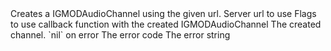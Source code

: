 <function name="PlayURL" parent="bass" type="libraryfunc">
	<description>
		Creates a IGMODAudioChannel using the given url.
	</description>
	<realm>Server</realm>
	<args>
		<arg name="url" type="string">url to use</arg>
		<arg name="flags" type="string">Flags to use</arg>
		<arg name="callback" type="function">
			callback function with the created IGMODAudioChannel
			<callback>
				<arg name="channel" type="IGMODAudioChannel">The created channel. `nil` on error</arg>
				<arg name="errorCode" type="number">The error code</arg>
				<arg name="error" type="string">The error string</arg>
			</callback>
		</arg>
	</args>
</function>